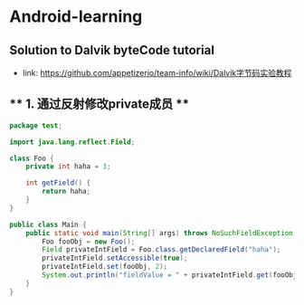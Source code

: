 # Android-learning
## Solution to Dalvik byteCode tutorial
* link: https://github.com/appetizerio/team-info/wiki/Dalvik字节码实验教程
## ** 1. 通过反射修改private成员 **
```Java
package test;

import java.lang.reflect.Field;

class Foo {
    private int haha = 3;

    int getField() {
        return haha;
    }
}

public class Main {
    public static void main(String[] args) throws NoSuchFieldException, IllegalAccessException {
        Foo fooObj = new Foo();
        Field privateIntField = Foo.class.getDeclaredField("haha");
        privateIntField.setAccessible(true);
        privateIntField.set(fooObj, 2);
        System.out.println("fieldValue = " + privateIntField.get(fooObj));
    }
}
```
